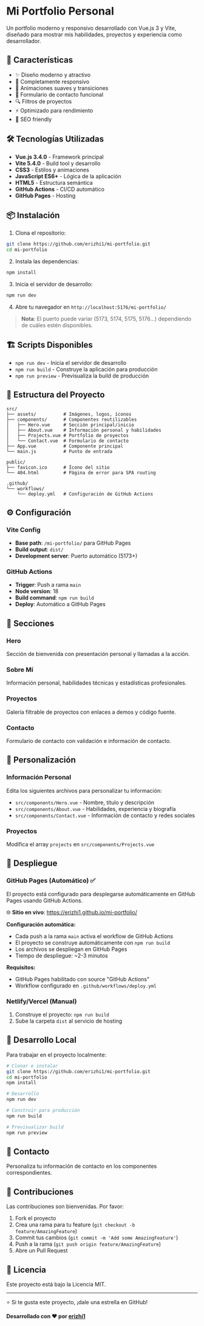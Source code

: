# Mi Portfolio Personal

Un portfolio moderno y responsivo desarrollado con Vue.js 3 y Vite, diseñado para mostrar mis habilidades, proyectos y experiencia como desarrollador.

## 🚀 Características

- ✨ Diseño moderno y atractivo
- 📱 Completamente responsivo
- 🎨 Animaciones suaves y transiciones
- 📧 Formulario de contacto funcional
- 🔍 Filtros de proyectos
- ⚡ Optimizado para rendimiento
- 🎯 SEO friendly

## 🛠️ Tecnologías Utilizadas

- **Vue.js 3.4.0** - Framework principal
- **Vite 5.4.0** - Build tool y desarrollo
- **CSS3** - Estilos y animaciones
- **JavaScript ES6+** - Lógica de la aplicación
- **HTML5** - Estructura semántica
- **GitHub Actions** - CI/CD automático
- **GitHub Pages** - Hosting

## 📦 Instalación

1. Clona el repositorio:
```bash
git clone https://github.com/erizhi1/mi-portfolio.git
cd mi-portfolio
```

2. Instala las dependencias:
```bash
npm install
```

3. Inicia el servidor de desarrollo:
```bash
npm run dev
```

4. Abre tu navegador en `http://localhost:5176/mi-portfolio/`

> **Nota**: El puerto puede variar (5173, 5174, 5175, 5176...) dependiendo de cuáles estén disponibles.

## 🏗️ Scripts Disponibles

- `npm run dev` - Inicia el servidor de desarrollo
- `npm run build` - Construye la aplicación para producción
- `npm run preview` - Previsualiza la build de producción

## 📁 Estructura del Proyecto

```
src/
├── assets/          # Imágenes, logos, íconos
├── components/      # Componentes reutilizables
│   ├── Hero.vue     # Sección principal/inicio
│   ├── About.vue    # Información personal y habilidades
│   ├── Projects.vue # Portfolio de proyectos
│   └── Contact.vue  # Formulario de contacto
├── App.vue          # Componente principal
└── main.js          # Punto de entrada

public/
├── favicon.ico      # Ícono del sitio
└── 404.html         # Página de error para SPA routing

.github/
└── workflows/
    └── deploy.yml   # Configuración de GitHub Actions
```

## ⚙️ Configuración

### Vite Config
- **Base path**: `/mi-portfolio/` para GitHub Pages
- **Build output**: `dist/` 
- **Development server**: Puerto automático (5173+)

### GitHub Actions
- **Trigger**: Push a rama `main`
- **Node version**: 18
- **Build command**: `npm run build`
- **Deploy**: Automático a GitHub Pages

## 🎨 Secciones

### Hero
Sección de bienvenida con presentación personal y llamadas a la acción.

### Sobre Mí
Información personal, habilidades técnicas y estadísticas profesionales.

### Proyectos
Galería filtrable de proyectos con enlaces a demos y código fuente.

### Contacto
Formulario de contacto con validación e información de contacto.

## 🔧 Personalización

### Información Personal
Edita los siguientes archivos para personalizar tu información:

- `src/components/Hero.vue` - Nombre, título y descripción
- `src/components/About.vue` - Habilidades, experiencia y biografía
- `src/components/Contact.vue` - Información de contacto y redes sociales

### Proyectos
Modifica el array `projects` en `src/components/Projects.vue`

## 🚀 Despliegue

### GitHub Pages (Automático) ✅
El proyecto está configurado para desplegarse automáticamente en GitHub Pages usando GitHub Actions.

🌐 **Sitio en vivo**: https://erizhi1.github.io/mi-portfolio/

**Configuración automática:**
- Cada push a la rama `main` activa el workflow de GitHub Actions
- El proyecto se construye automáticamente con `npm run build`
- Los archivos se despliegan en GitHub Pages
- Tiempo de despliegue: ~2-3 minutos

**Requisitos:**
- GitHub Pages habilitado con source "GitHub Actions"
- Workflow configurado en `.github/workflows/deploy.yml`

### Netlify/Vercel (Manual)
1. Construye el proyecto: `npm run build`
2. Sube la carpeta `dist` al servicio de hosting

## 🔧 Desarrollo Local

Para trabajar en el proyecto localmente:

```bash
# Clonar e instalar
git clone https://github.com/erizhi1/mi-portfolio.git
cd mi-portfolio
npm install

# Desarrollo
npm run dev

# Construir para producción
npm run build

# Previsualizar build
npm run preview
```

## 📧 Contacto

Personaliza tu información de contacto en los componentes correspondientes.

## 🤝 Contribuciones

Las contribuciones son bienvenidas. Por favor:

1. Fork el proyecto
2. Crea una rama para tu feature (`git checkout -b feature/AmazingFeature`)
3. Commit tus cambios (`git commit -m 'Add some AmazingFeature'`)
4. Push a la rama (`git push origin feature/AmazingFeature`)
5. Abre un Pull Request

## 📄 Licencia

Este proyecto está bajo la Licencia MIT.

---

⭐ Si te gusta este proyecto, ¡dale una estrella en GitHub!

**Desarrollado con ❤️ por [erizhi1](https://github.com/erizhi1)**
